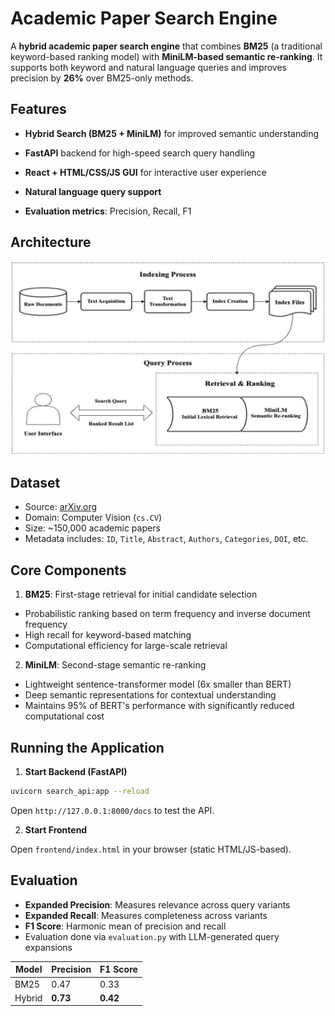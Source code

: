 # Academic Paper Search Engine

A **hybrid academic paper search engine** that combines **BM25** (a traditional keyword-based ranking model) with **MiniLM-based semantic re-ranking**. It supports both keyword and natural language queries and improves precision by **26%** over BM25-only methods.

## Features

* **Hybrid Search (BM25 + MiniLM)** for improved semantic understanding

* **FastAPI** backend for high-speed search query handling

* **React + HTML/CSS/JS GUI** for interactive user experience

* **Natural language query support**

* **Evaluation metrics**: Precision, Recall, F1

## Architecture

![Architecture Diagram](images/architecture.png)

## Dataset

* Source: [arXiv.org](https://arxiv.org/)
* Domain: Computer Vision (`cs.CV`)
* Size: \~150,000 academic papers
* Metadata includes: `ID`, `Title`, `Abstract`, `Authors`, `Categories`, `DOI`, etc.

## Core Components

1. **BM25**: First-stage retrieval for initial candidate selection

* Probabilistic ranking based on term frequency and inverse document frequency
* High recall for keyword-based matching
* Computational efficiency for large-scale retrieval

2. **MiniLM**: Second-stage semantic re-ranking

* Lightweight sentence-transformer model (6x smaller than BERT)
* Deep semantic representations for contextual understanding
* Maintains 95% of BERT's performance with significantly reduced computational cost

## Running the Application

1. **Start Backend (FastAPI)**

```bash
uvicorn search_api:app --reload
```

Open `http://127.0.0.1:8000/docs` to test the API.

2. **Start Frontend**

Open `frontend/index.html` in your browser (static HTML/JS-based).

## Evaluation

* **Expanded Precision**: Measures relevance across query variants
* **Expanded Recall**: Measures completeness across variants
* **F1 Score**: Harmonic mean of precision and recall
* Evaluation done via `evaluation.py` with LLM-generated query expansions

| Model  | Precision | F1 Score |
| ------ | --------- | -------- |
| BM25   | 0.47      | 0.33     |
| Hybrid | **0.73**  | **0.42** |
